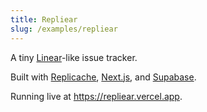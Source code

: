 ```yaml
---
title: Repliear
slug: /examples/repliear
---
```


A tiny [Linear](https://linear.app)-like issue tracker.

Built with [Replicache](https://replicache.dev), [Next.js](https://nextjs.org/), and
[Supabase](https://supabase.com/).

Running live at https://repliear.vercel.app.
